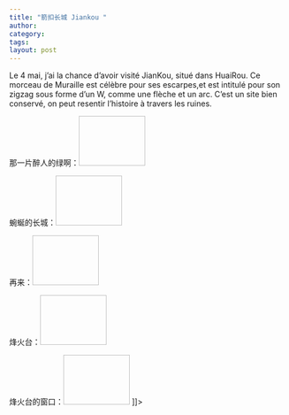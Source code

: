 ```yaml
---
title: "箭扣长城 Jiankou "
author:
category: 
tags: 
layout: post
---
```



Le 4 mai, j’ai la chance d’avoir visité JianKou, situé dans HuaiRou. Ce morceau de Muraille est célèbre pour ses escarpes,et est intitulé pour son zigzag sous forme d’un W, comme une flèche et un arc. C’est un site bien conservé, on peut resentir l’histoire à travers les ruines. 

那一片醉人的绿啊：<a href="http://www.francaisblog.com../images/vert.jpg" rel='external'><img height="90" width="120"></a>

蜿蜒的长城：<a href="http://www.francaisblog.com../images/serpent.jpg" rel='external'><img height="90" width="120"></a>

再来：<a href="http://www.francaisblog.com../images/sinuosite.jpg" rel='external'><img height="90" width="120"></a>

烽火台：<a href="http://www.francaisblog.com../images/tour.jpg" rel='external'><img height="90" width="120"></a>

烽火台的窗口：<a href="http://www.francaisblog.com../images/fenetre.jpg" rel='external'><img height="90" width="120"></a> ]]>

